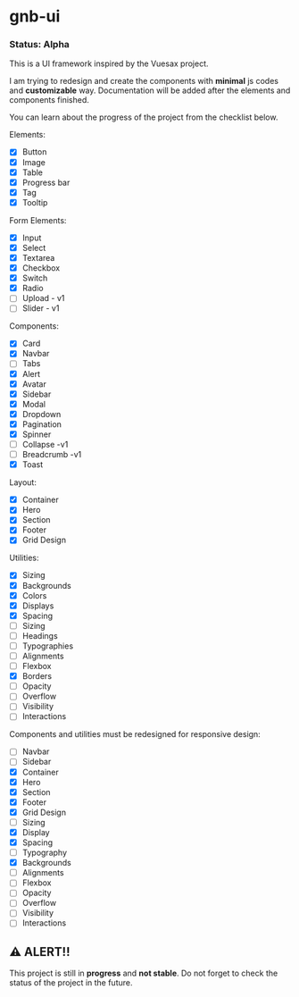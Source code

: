 # gnb-ui

### Status: Alpha

This is a UI framework inspired by the Vuesax project.

I am trying to redesign and create the components with **minimal** js codes and **customizable** way. Documentation will be added after the elements and components finished.

You can learn about the progress of the project from the checklist below.

Elements:

- [x] Button
- [x] Image
- [x] Table
- [x] Progress bar
- [x] Tag
- [x] Tooltip

Form Elements:

- [x] Input
- [x] Select
- [x] Textarea
- [x] Checkbox
- [x] Switch
- [x] Radio
- [ ] Upload - v1
- [ ] Slider - v1

Components:

- [x] Card
- [x] Navbar
- [ ] Tabs
- [x] Alert
- [x] Avatar
- [x] Sidebar
- [x] Modal
- [x] Dropdown
- [x] Pagination
- [x] Spinner
- [ ] Collapse -v1
- [ ] Breadcrumb -v1
- [x] Toast

Layout:

- [x] Container
- [x] Hero
- [x] Section
- [x] Footer
- [x] Grid Design

Utilities:

- [x] Sizing
- [x] Backgrounds
- [x] Colors
- [x] Displays
- [x] Spacing
- [ ] Sizing
- [ ] Headings
- [ ] Typographies
- [ ] Alignments
- [ ] Flexbox
- [x] Borders
- [ ] Opacity
- [ ] Overflow
- [ ] Visibility
- [ ] Interactions

Components and utilities must be redesigned for responsive design:

- [ ] Navbar
- [ ] Sidebar
- [x] Container
- [x] Hero
- [x] Section
- [x] Footer
- [x] Grid Design
- [ ] Sizing
- [x] Display
- [x] Spacing
- [ ] Typography
- [x] Backgrounds
- [ ] Alignments
- [ ] Flexbox
- [ ] Opacity
- [ ] Overflow
- [ ] Visibility
- [ ] Interactions

## ⚠️ ALERT!!

This project is still in **progress** and **not stable**. Do not forget to check the status of the project in the future.
